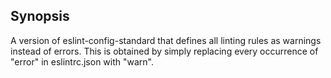 ## Synopsis

A version of eslint-config-standard that defines all linting rules as warnings instead of errors.
This is obtained by simply replacing every occurrence of "error" in eslintrc.json with "warn".
